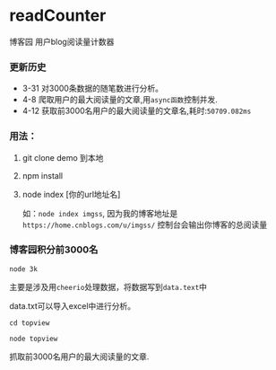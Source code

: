 # readCounter
博客园 用户blog阅读量计数器


### 更新历史

* 3-31 对3000条数据的随笔数进行分析。
* 4-8 爬取用户的最大阅读量的文章,用`async函数`控制并发.
* 4-12 获取前3000名用户的最大阅读量的文章名,耗时:`50709.082ms`

### 用法：

1. git clone demo 到本地
2. npm install
3. node index [你的url地址名]

    如：`node index imgss`,
    因为我的博客地址是`https://home.cnblogs.com/u/imgss/`
    控制台会输出你博客的总阅读量

### 博客园积分前3000名
```
node 3k
```
主要是涉及用`cheerio`处理数据，将数据写到`data.text`中

data.txt可以导入excel中进行分析。

```(bash)
cd topview

node topview
```
抓取前3000名用户的最大阅读量的文章.
